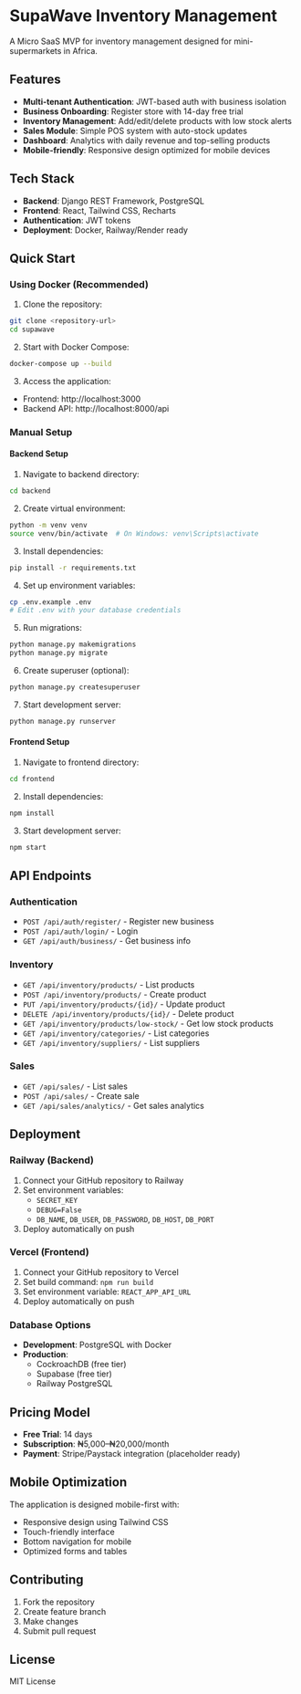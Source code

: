 # SupaWave Inventory Management

A Micro SaaS MVP for inventory management designed for mini-supermarkets in Africa.

## Features

- **Multi-tenant Authentication**: JWT-based auth with business isolation
- **Business Onboarding**: Register store with 14-day free trial
- **Inventory Management**: Add/edit/delete products with low stock alerts
- **Sales Module**: Simple POS system with auto-stock updates
- **Dashboard**: Analytics with daily revenue and top-selling products
- **Mobile-friendly**: Responsive design optimized for mobile devices

## Tech Stack

- **Backend**: Django REST Framework, PostgreSQL
- **Frontend**: React, Tailwind CSS, Recharts
- **Authentication**: JWT tokens
- **Deployment**: Docker, Railway/Render ready

## Quick Start

### Using Docker (Recommended)

1. Clone the repository:
```bash
git clone <repository-url>
cd supawave
```

2. Start with Docker Compose:
```bash
docker-compose up --build
```

3. Access the application:
- Frontend: http://localhost:3000
- Backend API: http://localhost:8000/api

### Manual Setup

#### Backend Setup

1. Navigate to backend directory:
```bash
cd backend
```

2. Create virtual environment:
```bash
python -m venv venv
source venv/bin/activate  # On Windows: venv\Scripts\activate
```

3. Install dependencies:
```bash
pip install -r requirements.txt
```

4. Set up environment variables:
```bash
cp .env.example .env
# Edit .env with your database credentials
```

5. Run migrations:
```bash
python manage.py makemigrations
python manage.py migrate
```

6. Create superuser (optional):
```bash
python manage.py createsuperuser
```

7. Start development server:
```bash
python manage.py runserver
```

#### Frontend Setup

1. Navigate to frontend directory:
```bash
cd frontend
```

2. Install dependencies:
```bash
npm install
```

3. Start development server:
```bash
npm start
```

## API Endpoints

### Authentication
- `POST /api/auth/register/` - Register new business
- `POST /api/auth/login/` - Login
- `GET /api/auth/business/` - Get business info

### Inventory
- `GET /api/inventory/products/` - List products
- `POST /api/inventory/products/` - Create product
- `PUT /api/inventory/products/{id}/` - Update product
- `DELETE /api/inventory/products/{id}/` - Delete product
- `GET /api/inventory/products/low-stock/` - Get low stock products
- `GET /api/inventory/categories/` - List categories
- `GET /api/inventory/suppliers/` - List suppliers

### Sales
- `GET /api/sales/` - List sales
- `POST /api/sales/` - Create sale
- `GET /api/sales/analytics/` - Get sales analytics

## Deployment

### Railway (Backend)

1. Connect your GitHub repository to Railway
2. Set environment variables:
   - `SECRET_KEY`
   - `DEBUG=False`
   - `DB_NAME`, `DB_USER`, `DB_PASSWORD`, `DB_HOST`, `DB_PORT`
3. Deploy automatically on push

### Vercel (Frontend)

1. Connect your GitHub repository to Vercel
2. Set build command: `npm run build`
3. Set environment variable: `REACT_APP_API_URL`
4. Deploy automatically on push

### Database Options

- **Development**: PostgreSQL with Docker
- **Production**: 
  - CockroachDB (free tier)
  - Supabase (free tier)
  - Railway PostgreSQL

## Pricing Model

- **Free Trial**: 14 days
- **Subscription**: ₦5,000–₦20,000/month
- **Payment**: Stripe/Paystack integration (placeholder ready)

## Mobile Optimization

The application is designed mobile-first with:
- Responsive design using Tailwind CSS
- Touch-friendly interface
- Bottom navigation for mobile
- Optimized forms and tables

## Contributing

1. Fork the repository
2. Create feature branch
3. Make changes
4. Submit pull request

## License

MIT License